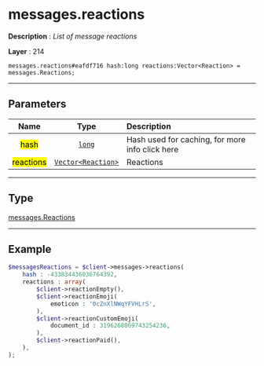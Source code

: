 # messages.reactions

**Description** : *List of message reactions*

**Layer** : 214

```tl
messages.reactions#eafdf716 hash:long reactions:Vector<Reaction> = messages.Reactions;
```

---

## Parameters

| Name | Type | Description |
| :---: | :---: | :--- |
| <mark>hash</mark> | [`long`](type/long) | Hash used for caching, for more info click here |
| <mark>reactions</mark> | [`Vector<Reaction>`](type/Reaction) | Reactions |

---

## Type

[messages.Reactions](type/messages.Reactions)

---

## Example

```php
$messagesReactions = $client->messages->reactions(
	hash : -433834436036764392,
	reactions : array(
		$client->reactionEmpty(),
		$client->reactionEmoji(
			emoticon : '0cZnXlNWqYFVHLrS',
		),
		$client->reactionCustomEmoji(
			document_id : 3196268069743254236,
		),
		$client->reactionPaid(),
	),
);
```
